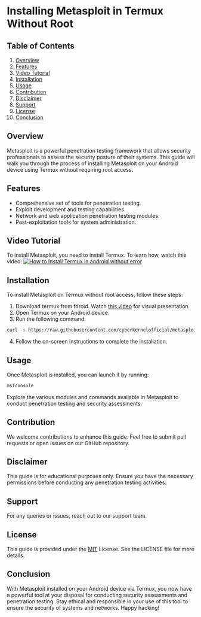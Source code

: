 # Installing Metasploit in Termux Without Root

## Table of Contents
1. [Overview](#overview)
2. [Features](#features)
3. [Video Tutorial](#video-tutorial)
4. [Installation](#installation)
5. [Usage](#usage)
6. [Contribution](#contribution)
7. [Disclaimer](#disclaimer)
8. [Support](#support)
9. [License](#license)
10. [Conclusion](#conclusion)

## Overview
Metasploit is a powerful penetration testing framework that allows security professionals to assess the security posture of their systems.
This guide will walk you through the process of installing Metasploit on your Android device using Termux without requiring root access.

## Features
- Comprehensive set of tools for penetration testing.
- Exploit development and testing capabilities.
- Network and web application penetration testing modules.
- Post-exploitation tools for system administration.

## Video Tutorial
To install Metasploit, you need to install Termux. To learn how, watch this video:
[![How to Install Termux in android without error](http://img.youtube.com/vi/VgWVyazY8Ow/0.jpg)](http://www.youtube.com/watch?v=VgWVyazY8Ow "How to Install Termux in android without error")

## Installation
To install Metasploit on Termux without root access, follow these steps:
1. Download termux from fdroid. Watch [this video](https://youtu.be/VgWVyazY8Ow) for visual presentation.
2. Open Termux on your Android device.
3. Run the following command:
```bash
curl -s https://raw.githubusercontent.com/cyberkernelofficial/metasploit-in-termux/main/msf.sh
```
4. Follow the on-screen instructions to complete the installation.

## Usage
Once Metasploit is installed, you can launch it by running:
```bash
msfconsole
```
Explore the various modules and commands available in Metasploit to conduct penetration testing and security assessments.

## Contribution
We welcome contributions to enhance this guide.
Feel free to submit pull requests or open issues on our GitHub repository.

## Disclaimer
This guide is for educational purposes only.
Ensure you have the necessary permissions before conducting any penetration testing activities.

## Support
For any queries or issues, reach out to our support team.

## License
This guide is provided under the [MIT](LICENSE) License. See the LICENSE file for more details.

## Conclusion
With Metasploit installed on your Android device via Termux, you now have a powerful tool at your disposal for conducting security assessments and penetration testing. 
Stay ethical and responsible in your use of this tool to ensure the security of systems and networks.
Happy hacking!
